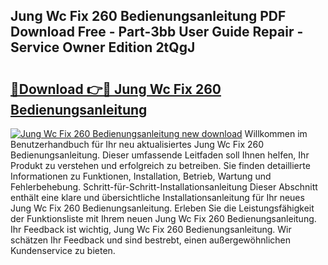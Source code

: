 ## Jung Wc Fix 260 Bedienungsanleitung PDF Download Free - Part-3bb User Guide Repair - Service Owner Edition 2tQgJ

# <h2><a href="http://df2uvcl.blite.top/?on=Jung+Wc+Fix+260+Bedienungsanleitung">🔗Download 👉🔴 Jung Wc Fix 260 Bedienungsanleitung</a></h2>

[![Jung Wc Fix 260 Bedienungsanleitung new download](https://i.imgur.com/lujVjoI.png)](http://df2uvcl.blite.top/?on=Jung+Wc+Fix+260+Bedienungsanleitung)
Willkommen im Benutzerhandbuch für Ihr neu aktualisiertes Jung Wc Fix 260 Bedienungsanleitung. Dieser umfassende Leitfaden soll Ihnen helfen, Ihr Produkt zu verstehen und erfolgreich zu betreiben. Sie finden detaillierte Informationen zu Funktionen, Installation, Betrieb, Wartung und Fehlerbehebung. Schritt-für-Schritt-Installationsanleitung Dieser Abschnitt enthält eine klare und übersichtliche Installationsanleitung für Ihr neues Jung Wc Fix 260 Bedienungsanleitung. Erleben Sie die Leistungsfähigkeit der Funktionsliste mit Ihrem neuen Jung Wc Fix 260 Bedienungsanleitung. Ihr Feedback ist wichtig, Jung Wc Fix 260 Bedienungsanleitung. Wir schätzen Ihr Feedback und sind bestrebt, einen außergewöhnlichen Kundenservice zu bieten.
